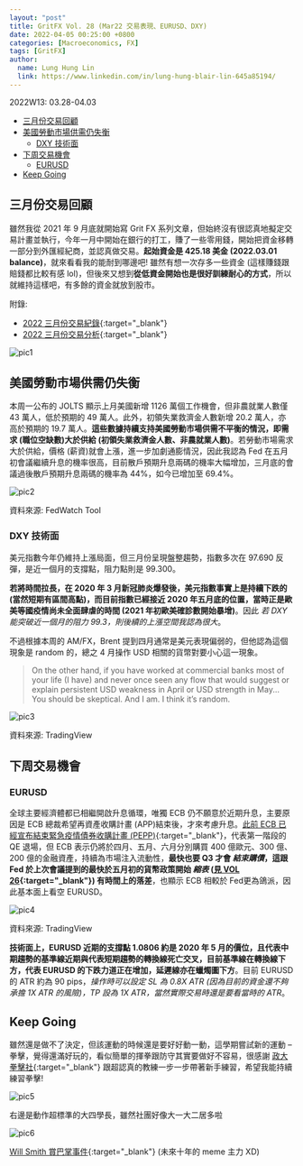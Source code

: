 ```yaml
---
layout: "post"
title: GritFX Vol. 28 (Mar22 交易表現、EURUSD、DXY)
date: 2022-04-05 00:25:00 +0800
categories: [Macroeconomics, FX]
tags: [GritFX]
author:
  name: Lung Hung Lin
  link: https://www.linkedin.com/in/lung-hung-blair-lin-645a85194/ 
---
```

2022W13: 03.28-04.03
- [三月份交易回顧](#三月份交易回顧)
- [美國勞動市場供需仍失衡](#美國勞動市場供需仍失衡)
  - [DXY 技術面](#dxy-技術面)
- [下周交易機會](#下周交易機會)
  - [EURUSD](#eurusd)
- [Keep Going](#keep-going)

## 三月份交易回顧
雖然我從 2021 年 9 月底就開始寫 Grit FX 系列文章，但始終沒有很認真地擬定交易計畫並執行，今年一月中開始在銀行的打工，賺了一些零用錢，開始把資金移轉一部分到外匯經紀商，並認真做交易。**起始資金是 425.18 美金 (2022.03.01 balance)**，就來看看我的能耐到哪邊吧! 雖然有想一次存多一些資金 (這樣賺錢跟賠錢都比較有感 lol)，但後來又想到**從低資金開始也是很好訓練耐心的方式**，所以就維持這樣吧，有多餘的資金就放到股市。

附錄:
- [2022 三月份交易紀錄](https://drive.google.com/file/d/1SIyfi67I_57AKn3fR2E9gvpabnB5uy8z/view){:target="_blank"}
- [2022 三月份交易分析](https://docs.google.com/spreadsheets/d/1SX3gOaZpupxCX66jubjF468N5UAnnEW-/edit#gid=2062660228){:target="_blank"}

![pic1](https://lh3.googleusercontent.com/pw/AM-JKLVa2IVGuHKDQgCyfdghgz_xiZW7XphJI5um3rCYr9ShnNgvzDtjw5In-FKF4zvq10W4du87izcOAyJoNVGu_ottbASD-kiQ2CnQHD7ByK4oRqzR5WCko-dbtAB8QK3CS1n5RiCY2X1xAOUk510lbuQf=w1022-h626-no?authuser=0)

## 美國勞動市場供需仍失衡
本周一公布的 JOLTS 顯示上月美國新增 1126 萬個工作機會，但非農就業人數僅 43 萬人，低於預期的 49 萬人。此外，初領失業救濟金人數新增 20.2 萬人，亦高於預期的 19.7 萬人。**這些數據持續支持美國勞動市場供需不平衡的情況，即需求 (職位空缺數)大於供給 (初領失業救濟金人數、非農就業人數)**。若勞動市場需求大於供給，價格 (薪資)就會上漲，進一步加劇通膨情況，因此我認為 Fed 在五月初會議繼續升息的機率很高，目前散戶預期升息兩碼的機率大幅增加，三月底的會議過後散戶預期升息兩碼的機率為 44%，如今已增加至 69.4%。

![pic2](https://lh3.googleusercontent.com/pw/AM-JKLUfOZQjCn1jScRUTL_Zbv7IUqVd3ZKKzKXWxeMGQz7ppMhZXvZvWK_jHCbB3q8C-x-bFl4dWrHWudjgSa0DGzon6uPi_xdT5ypvNYKthGOT6QIVNVvHrBHJ2l5x6i5-EcV9aQKF3aJNkoMerJS4RbrL=w1077-h600-no?authuser=0)

資料來源: FedWatch Tool

### DXY 技術面
美元指數今年仍維持上漲局面，但三月份呈現盤整趨勢，指數多次在 97.690 反彈，是近一個月的支撐點，阻力點則是 99.300。

**若將時間拉長，在 2020 年 3 月新冠肺炎爆發後，美元指數事實上是持續下跌的 (當然短期有區間高點)，而目前指數已經接近 2020 年五月底的位置，當時正是歐美等國疫情尚未全面肆虐的時間 (2021 年初歐美確診數開始暴增)**。因此 _若 DXY 能突破近一個月的阻力 99.3，則後續的上漲空間我認為很大_。

不過根據本周的 AM/FX，Brent 提到四月通常是美元表現偏弱的，但他認為這個現象是 random 的，總之 4 月操作 USD 相關的貨幣對要小心這一現象。

> On the other hand, if you have worked at commercial banks most of your life (I have) and never once seen any flow that would suggest or explain persistent USD weakness in April or USD strength in May... You should be skeptical. And I am. I think it’s random.

![pic3](https://lh3.googleusercontent.com/pw/AM-JKLW-3ln1qk9fuc5U7VV0VxBILdKQQDNkeCLTTm5Hp4DcbcdtBFuQ6ML-dQlz91tv7mT0sgk3aIpJKVKie1xVHY5dSxU8lWZ5LqyKrUukRMTaj10AwjYM9RVZR3ZWmDKc0X-BD5haFArZ-13wWoHuNfPP=w1427-h820-no?authuser=0)

資料來源: TradingView

## 下周交易機會
### EURUSD
全球主要經濟體都已相繼開啟升息循環，唯獨 ECB 仍不願意於近期升息，主要原因是 ECB 總裁希望再資產收購計畫 (APP)結束後，才來考慮升息。[此前 ECB 已經宣布結束緊急疫情債券收購計畫 (PEPP)](https://finance.ettoday.net/news/2205804){:target="_blank"}，代表第一階段的 QE 退場，但 ECB 表示仍將於四月、五月、六月分別購買 400 億歐元、300 億、200 億的金融資產，持續為市場注入流動性，**最快也要 Q3 才會 _結束購債_，這跟 Fed 於上次會議提到的最快於五月初的貨幣政策開始 _縮表_  ([見 VOL 26](https://financeprotein.com/macroeconomics/fx/GritFX-VOL26/){:target="_blank"}) 有時間上的落差**，也顯示 ECB 相較於 Fed更為鴿派，因此基本面上看空 EURUSD。

![pic4](https://lh3.googleusercontent.com/pw/AM-JKLX8WyCpuh4VsEstPppf4ovi0K4ISnit63U1sxNf3SCA-aftYbVmTPqoWGUh1zfbAIZ-1rjPaiLJQjScGm3A1xb3flPtJyXV611tE2vAiduXyAChq-StTSsOvqJ5nu35QyCfPlL4JrroFR6Wncgcvthb=w1427-h820-no?authuser=0)

資料來源: TradingView

**技術面上，EURUSD 近期的支撐點 1.0806 約是 2020 年 5 月的價位，且代表中期趨勢的基準線近期與代表短期趨勢的轉換線死亡交叉，目前基準線在轉換線下方，代表 EURUSD 的下跌力道正在增加，延遲線亦在蠟燭圖下方**。目前 EURUSD 的 ATR 約為 90 pips，_操作時可以設定 SL 為 0.8X ATR (因為目前的資金還不夠承擔 1X ATR 的風險)，TP 設為 1X ATR，當然實際交易時還是要看當時的 ATR_。

## Keep Going
雖然還是做不了決定，但該運動的時候還是要好好動一動，這學期嘗試新的運動 – 拳擊，覺得還滿好玩的，看似簡單的揮拳跟防守其實要做好不容易，很感謝 [政大拳擊社](https://www.facebook.com/NCCUBoxingClub){:target="_blank"} 跟超認真的教練一步一步帶著新手練習，希望我能持續練習拳擊!

![pic5](https://lh3.googleusercontent.com/pw/AM-JKLVgWMf8iLhPvIudwAFtnlKuqjQo6DMKuclZLLqdbAXglOM0zBMZM8gqENe7USeHwnaL-HswdaasEAtFt06dyYH_dTSKmxq_3980y7hAzbujl4CjDURQeEtbsMCCFZEb0IvBzUNUEynCI5Av-0v8RJZ8=w1339-h893-no?authuser=0)

右邊是動作超標準的大四學長，雖然社團好像大一大二居多啦

![pic6](https://lh3.googleusercontent.com/pw/AM-JKLUgyK7FzjsAVlb2Zhv7ki6U6kF-Yuy4yHB8KhMDG10pzV8ZQ0ooYInbBaVkHWXK2xbNsjuLVe24tj_h5SPP_3MNvBYSdMrlqAC3r4cQE8C1e9ozrSDcfc8fJAIyzUBxW3AiCEhSpFdOkPGaDjwhmVF8=s893-no?authuser=0)

[Will Smith 賞巴掌事件](https://www.youtube.com/watch?v=myjEoDypUD8){:target="_blank"} (未來十年的 meme 主力 XD)

